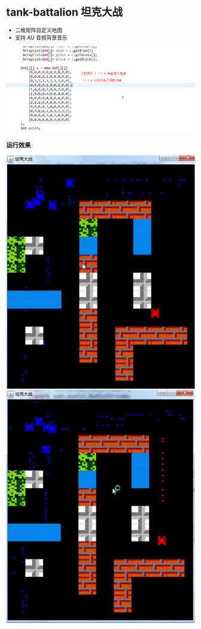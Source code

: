 # tank-battalion 坦克大战
- 二维矩阵自定义地图
- 支持 AU 音频背景音乐
  
  
![image](https://github.com/zxb5102/tank-battalion/blob/master/effect/effect2.png)
### 运行效果
![image](https://github.com/zxb5102/tank-battalion/blob/master/effect/effect1.png)
![image](https://github.com/zxb5102/tank-battalion/blob/master/effect/effect3.png)
